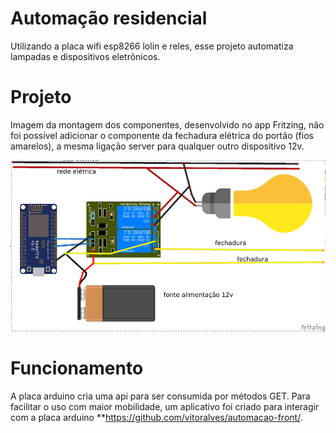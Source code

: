 # Automação residencial
Utilizando a placa wifi esp8266 lolin e reles, esse projeto automatiza lampadas e dispositivos eletrônicos.

# Projeto
Imagem da montagem dos componentes, desenvolvido no app Fritzing, não foi possível adicionar o componente da fechadura elétrica do portão (fios amarelos), a mesma ligação server para qualquer outro dispositivo 12v.

![alt tag](https://github.com/vitoralves/automacao-back/blob/master/automacao.png)

# Funcionamento
A placa arduino cria uma api para ser consumida por métodos GET.
Para facilitar o uso com maior mobilidade, um aplicativo foi criado para interagir com a placa arduino **https://github.com/vitoralves/automacao-front/.
